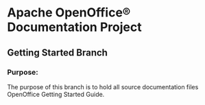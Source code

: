 # Apache OpenOffice® Documentation Project

## Getting Started Branch

### Purpose:
The purpose of this branch is to hold all source documentation files OpenOffice Getting Started Guide.
